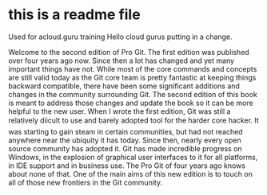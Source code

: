 # this is a readme file
Used for acloud.guru training
Hello cloud gurus
putting in a change.

Welcome to the second edition of Pro Git. The first edition was published over
four years ago now. Since then a lot has changed and yet many important
things have not. While most of the core commands and concepts are still valid
today as the Git core team is pretty fantastic at keeping things backward compatible,
there have been some significant additions and changes in the community
surrounding Git. The second edition of this book is meant to address those
changes and update the book so it can be more helpful to the new user.
When I wrote the first edition, Git was still a relatively diicult to use and
barely adopted tool for the harder core hacker. It was starting to gain steam in
certain communities, but had not reached anywhere near the ubiquity it has today.
Since then, nearly every open source community has adopted it. Git has
made incredible progress on Windows, in the explosion of graphical user interfaces
to it for all platforms, in IDE support and in business use. The Pro Git of
four years ago knows about none of that. One of the main aims of this new edition
is to touch on all of those new frontiers in the Git community.
